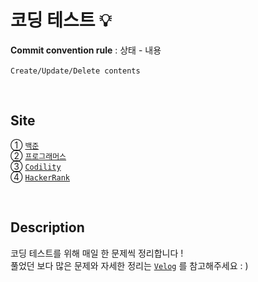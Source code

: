 # 코딩 테스트 💡

**Commit convention rule** : 상태 - 내용  
<br>
`Create/Update/Delete contents`

<br>

## Site
① [`백준`](https://www.acmicpc.net/) <br>
② [`프로그래머스`](https://programmers.co.kr/) <br>
③ [`Codility`](https://app.codility.com/programmers/) <br>
④ [`HackerRank`](https://www.hackerrank.com/dashboard/) 

<br>

## Description
코딩 테스트를 위해 매일 한 문제씩 정리합니다 !
<br>
풀었던 보다 많은 문제와 자세한 정리는 [`Velog`](https://velog.io/@shiningcastle) 를 참고해주세요 : )
